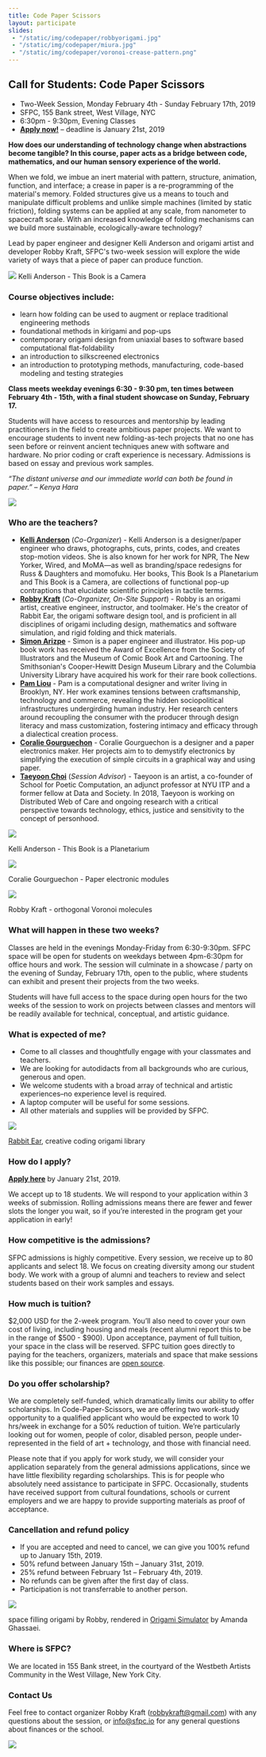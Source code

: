 ```yaml
---
title: Code Paper Scissors
layout: participate
slides:
 - "/static/img/codepaper/robbyorigami.jpg"
 - "/static/img/codepaper/miura.jpg"
 - "/static/img/codepaper/voronoi-crease-pattern.png"
---
```


## Call for Students: Code Paper Scissors

- Two-Week Session, Monday February 4th - Sunday February 17th, 2019
- SFPC, 155 Bank street, West Village, NYC
- 6:30pm - 9:30pm, Evening Classes
- [**Apply now!**](https://airtable.com/shrQBGNmSqYLK6q1p) –  deadline is January 21st, 2019

**How does our understanding of technology change when abstractions become tangible? In this course, paper acts as a bridge between code, mathematics, and our human sensory experience of the world.**

When we fold, we imbue an inert material with pattern, structure, animation, function, and interface; a crease in paper is a re-programming of the material's memory. Folded structures give us a means to touch and manipulate difficult problems and unlike simple machines (limited by static friction), folding systems can be applied at any scale, from nanometer to spacecraft scale. With an increased knowledge of folding mechanisms can we build more sustainable, ecologically-aware technology?

Lead by paper engineer and designer Kelli Anderson and origami artist and developer Robby Kraft, SFPC's two-week session will explore the wide variety of ways that a piece of paper can produce function.

![](/static/img/codepaper/camera.jpg)
Kelli Anderson - This Book is a Camera 

### Course objectives include:

* learn how folding can be used to augment or replace traditional engineering methods
* foundational methods in kirigami and pop-ups
* contemporary origami design from uniaxial bases to software based computational flat-foldability
* an introduction to silkscreened electronics
* an introduction to prototyping methods, manufacturing, code-based modeling and testing strategies

**Class meets weekday evenings 6:30 - 9:30 pm, ten times between February 4th - 15th, with a final student showcase on Sunday, February 17.**

Students will have access to resources and mentorship by leading practitioners in the field to create ambitious paper projects. We want to encourage students to invent new folding-as-tech projects that no one has seen before or reinvent ancient techniques anew with software and hardware. No prior coding or craft experience is necessary. Admissions is based on essay and previous work samples.

*“The distant universe and our immediate world can both be found in paper.” – Kenya Hara*

![](/static/img/codepaper/auxetic.gif)

### Who are the teachers?

- [**Kelli Anderson**](http://kellianderson.com/) (*Co-Organizer*) - Kelli Anderson is a designer/paper engineer who draws, photographs, cuts, prints, codes, and creates stop-motion videos. She is also known for her work for NPR, The New Yorker, Wired, and MoMA—as well as branding/space redesigns for Russ & Daughters and momofuku. Her books, This Book Is a Planetarium and This Book is a Camera, are collections of functional pop-up contraptions that elucidate scientific principles in tactile terms.
- [**Robby Kraft**](https://instagram.com/gridpaper/) (*Co-Organizer, On-Site Support*) - Robby is an origami artist, creative engineer, instructor, and toolmaker. He's the creator of Rabbit Ear, the origami software design tool, and is proficient in all disciplines of origami including design, mathematics and software simulation, and rigid folding and thick materials. 
- [**Simon Arizpe**](https://www.pratt.edu/faculty_and_staff/bio/?id=sarizpe) - Simon is a paper engineer and illustrator. His pop-up book work has received the Award of Excellence from the Society of Illustrators and the Museum of Comic Book Art and Cartooning. The Smithsonian's Cooper-Hewitt Design Museum Library and the Columbia University Library have acquired his work for their rare book collections.
- [**Pam Liou**](http://pamelaliou.com/) - Pam is a computational designer and writer living in Brooklyn, NY. Her work examines tensions between craftsmanship, technology and commerce, revealing the hidden sociopolitical infrastructures undergirding human industry. Her research centers around recoupling the consumer with the producer through design literacy and mass customization, fostering intimacy and efficacy through a dialectical creation process.
- [**Coralie Gourguechon**](https://www.coraliegourguechon.fr/) - Coralie Gourguechon is a designer and a paper electronics maker. Her projects aim to to demystify electronics by simplifying the execution of simple circuits in a graphical way and using paper.
- [**Taeyoon Choi**](http://taeyoonchoi.com/) (*Session Advisor*) - Taeyoon is an artist, a co-founder of School for Poetic Computation, an adjunct professor at NYU ITP and a former fellow at Data and Society. In 2018, Taeyoon is working on Distributed Web of Care and ongoing research with a critical perspective towards technology, ethics, justice and sensitivity to the concept of personhood.

![](/static/img/codepaper/planetarium.gif)

Kelli Anderson - This Book is a Planetarium

![](/static/img/codepaper/coralie.jpg)

Coralie Gourguechon - Paper electronic modules

![](/static/img/codepaper/voronoi-origami-slideshow.gif)

Robby Kraft - orthogonal Voronoi molecules

### What will happen in these two weeks?

Classes are held in the evenings Monday-Friday from 6:30-9:30pm. SFPC space will be open for students on weekdays between 4pm-6:30pm for office hours and work. The session will culminate in a showcase / party on the evening of Sunday, February 17th, open to the public, where students can exhibit and present their projects from the two weeks.

Students will have full access to the space during open hours for the two weeks of the session to work on projects between classes and mentors will be readily available for technical, conceptual, and artistic guidance.

### What is expected of me?

- Come to all classes and thoughtfully engage with your classmates and teachers.
- We are looking for autodidacts from all backgrounds who are curious, generous and open.
- We welcome students with a broad array of technical and artistic experiences–no experience level is required.
- A laptop computer will be useful for some sessions.
- All other materials and supplies will be provided by SFPC.

![](/static/img/codepaper/rabbit-ear.gif)

[Rabbit Ear](https://rabbitear.org), creative coding origami library

### How do I apply?

[**Apply here**](https://airtable.com/shrQBGNmSqYLK6q1p) by January 21st, 2019.

We accept up to 18 students. We will respond to your application within 3 weeks of submission. Rolling admissions means there are fewer and fewer slots the longer you wait, so if you’re interested in the program get your application in early!

### How competitive is the admissions?

SFPC admissions is highly competitive. Every session, we receive up to 80 applicants and select 18. We focus on creating diversity among our student body. We work with a group of alumni and teachers to review and select students based on their work samples and essays.

### How much is tuition?

$2,000 USD for the 2-week program. You’ll also need to cover your own cost of living, including housing and meals (recent alumni report this to be in the range of $500 - $900). Upon acceptance, payment of full tuition, your space in the class will be reserved. SFPC tuition goes directly to paying for the teachers, organizers, materials and space that make sessions like this possible; our finances are [open source](https://github.com/SFPC/finance-and-administration).

### Do you offer scholarship?

We are completely self-funded, which dramatically limits our ability to offer scholarships. In Code-Paper-Scissors, we are offering two work-study opportunity to a qualified applicant who would be expected to work 10 hrs/week in exchange for a 50% reduction of tuition.  We’re particularly looking out for women, people of color, disabled person, people under-represented in the field of art + technology, and those with financial need.

Please note that if you apply for work study, we will consider your application separately from the general admissions applications, since we have little flexibility regarding scholarships. This is for people who absolutely need assistance to participate in SFPC. Occasionally, students have received support from cultural foundations, schools or current employers and we are happy to provide supporting materials as proof of acceptance.

### Cancellation and refund policy

- If you are accepted and need to cancel, we can give you 100% refund up to January 15th, 2019.
- 50% refund between January 15th – January 31st, 2019.
- 25% refund between February 1st – February 4th, 2019.
- No refunds can be given after the first day of class.
- Participation is not transferrable to another person.

![](/static/img/codepaper/kraft-space-filling-origami.gif)

space filling origami by Robby, rendered in [Origami Simulator](http://apps.amandaghassaei.com/OrigamiSimulator/) by Amanda Ghassaei.

### Where is SFPC?

We are located in 155 Bank street, in the courtyard of the Westbeth Artists Community in the West Village, New York City.

### Contact Us

Feel free to contact organizer Robby Kraft ([robbykraft@gmail.com](mailto:robbykraft@gmail.com)) with any questions about the session, or [info@sfpc.io](mailto:info@sfpc.io) for any general questions about finances or the school.

![](/static/img/codepaper/crane-small-crop.jpg)
